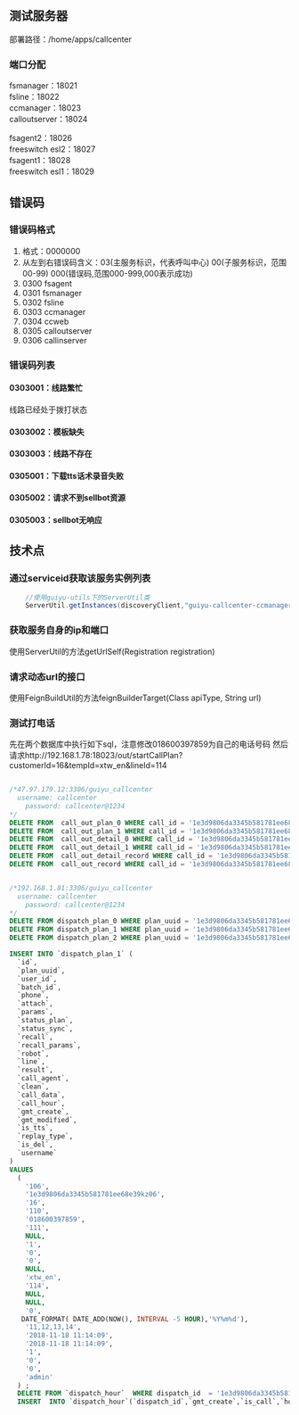 ## 测试服务器 ##
部署路径：/home/apps/callcenter

### 端口分配 ###    
fsmanager：18021    
fsline：18022   
ccmanager：18023    
calloutserver：18024    

fsagent2：18026    
freeswitch esl2：18027    
fsagent1：18028    
freeswitch esl1：18029    
    
## 错误码 ##
### 错误码格式 ###
1. 格式：0000000
2. 从左到右错误码含义：03(主服务标识，代表呼叫中心) 00(子服务标识，范围00-99) 000(错误码,范围000-999,000表示成功)
3. 0300 fsagent
4. 0301 fsmanager
5. 0302 fsline
6. 0303 ccmanager
7. 0304 ccweb
8. 0305 calloutserver
9. 0306 callinserver

### 错误码列表 ###
#### 0303001：线路繁忙 ####
线路已经处于拨打状态
#### 0303002：模板缺失 ####
#### 0303003：线路不存在 ####
#### 0305001：下载tts话术录音失败 ####
#### 0305002：请求不到sellbot资源 ####
#### 0305003：sellbot无响应 ####

## 技术点 ##
###  通过serviceid获取该服务实例列表 ###
```java
    //使用guiyu-utils下的ServerUtil类
    ServerUtil.getInstances(discoveryClient,"guiyu-callcenter-ccmanager");
```

### 获取服务自身的ip和端口 ###
使用ServerUtil的方法getUrlSelf(Registration registration)

### 请求动态url的接口 ###
使用FeignBuildUtil的方法feignBuilderTarget(Class<T> apiType, String url)


### 测试打电话 ###
先在两个数据库中执行如下sql，注意修改018600397859为自己的电话号码
然后请求http://192.168.1.78:18023/out/startCallPlan?customerId=16&tempId=xtw_en&lineId=114
```sql

/*47.97.179.12:3306/guiyu_callcenter
  username: callcenter
    password: callcenter@1234
*/
DELETE FROM  call_out_plan_0 WHERE call_id = '1e3d9806da3345b581781ee68e39kz06';
DELETE FROM  call_out_plan_1 WHERE call_id = '1e3d9806da3345b581781ee68e39kz06';
DELETE FROM  call_out_detail_0 WHERE call_id = '1e3d9806da3345b581781ee68e39kz06';
DELETE FROM  call_out_detail_1 WHERE call_id = '1e3d9806da3345b581781ee68e39kz06';
DELETE FROM  call_out_detail_record WHERE call_id = '1e3d9806da3345b581781ee68e39kz06';
DELETE FROM  call_out_record WHERE call_id = '1e3d9806da3345b581781ee68e39kz06';


/*192.168.1.81:3306/guiyu_callcenter
  username: callcenter
    password: callcenter@1234
*/
DELETE FROM dispatch_plan_0 WHERE plan_uuid = '1e3d9806da3345b581781ee68e39kz06';
DELETE FROM dispatch_plan_1 WHERE plan_uuid = '1e3d9806da3345b581781ee68e39kz06';
DELETE FROM dispatch_plan_2 WHERE plan_uuid = '1e3d9806da3345b581781ee68e39kz06';

INSERT INTO `dispatch_plan_1` (
  `id`,
  `plan_uuid`,
  `user_id`,
  `batch_id`,
  `phone`,
  `attach`,
  `params`,
  `status_plan`,
  `status_sync`,
  `recall`,
  `recall_params`,
  `robot`,
  `line`,
  `result`,
  `call_agent`,
  `clean`,
  `call_data`,
  `call_hour`,
  `gmt_create`,
  `gmt_modified`,
  `is_tts`,
  `replay_type`,
  `is_del`,
  `username`
) 
VALUES
  (
    '106',
    '1e3d9806da3345b581781ee68e39kz06',
    '16',
    '110',
    '018600397859',
    '111',
    NULL,
    '1',
    '0',
    '0',
    NULL,
    'xtw_en',
    '114',
    NULL,
    NULL,
    '0',
   DATE_FORMAT( DATE_ADD(NOW(), INTERVAL -5 HOUR),'%Y%m%d'),
    '11,12,13,14',
    '2018-11-18 11:14:09',
    '2018-11-18 11:14:09',
    '1',
    '0',
    '0',
    'admin'
  ) ;
  DELETE FROM `dispatch_hour`  WHERE dispatch_id  = '1e3d9806da3345b581781ee68e39kz06';
  INSERT  INTO `dispatch_hour`(`dispatch_id`,`gmt_create`,`is_call`,`hour`) VALUES ('1e3d9806da3345b581781ee68e39kz06',DATE_ADD(NOW(), INTERVAL -5 HOUR),0,HOUR(DATE_ADD(NOW(), INTERVAL -5 HOUR)));



```
















